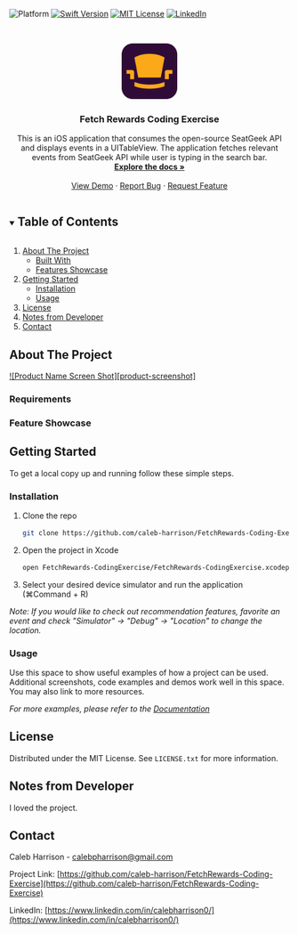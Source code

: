 <!--
*** Thanks for checking out the Best-README-Template. If you have a suggestion
*** that would make this better, please fork the repo and create a pull request
*** or simply open an issue with the tag "enhancement".
*** Thanks again! Now go create something AMAZING! :D
***
***
***
*** To avoid retyping too much info. Do a search and replace for the following:
*** caleb-harrison, FetchRewards-Coding-Exercise, twitter_handle, calebpharrison@gmail.com, project_title, project_description
-->



<!-- PROJECT SHIELDS -->
<!--
*** I'm using markdown "reference style" links for readability.
*** Reference links are enclosed in brackets [ ] instead of parentheses ( ).
*** See the bottom of this document for the declaration of the reference variables
*** for contributors-url, forks-url, etc. This is an optional, concise syntax you may use.
*** https://www.markdownguide.org/basic-syntax/#reference-style-links
-->
<!-- ![Commits][commits-shield] -->
![Platform][platform-image]
[![Swift Version][swift-image]][swift-url]
[![MIT License][license-shield]][license-url]
[![LinkedIn][linkedin-shield]][linkedin-url]



<!-- PROJECT LOGO -->
<br />
<p align="center">
  <a href="https://github.com/caleb-harrison/FetchRewards-Coding-Exercise">
    <img src="Assets/App Icon/App-Icon.png" alt="App Icon" width="100" height="100">
  </a>

  <h3 align="center">Fetch Rewards Coding Exercise</h3>

  <p align="center">
    This is an iOS application that consumes the open-source SeatGeek API and displays events in a UITableView. The application fetches relevant events from SeatGeek API while user is typing in the search bar.
    <br />
    <a href="https://github.com/caleb-harrison/FetchRewards-Coding-Exercise"><strong>Explore the docs »</strong></a>
    <br />
    <br />
    <a href="https://github.com/caleb-harrison/FetchRewards-Coding-Exercise">View Demo</a>
    ·
    <a href="https://github.com/caleb-harrison/FetchRewards-Coding-Exercise/issues">Report Bug</a>
    ·
    <a href="https://github.com/caleb-harrison/FetchRewards-Coding-Exercise/issues">Request Feature</a>
  </p>
</p>



<!-- TABLE OF CONTENTS -->
<details open="open">
  <summary><h2 style="display: inline-block">Table of Contents</h2></summary>
  <ol>
    <li>
      <a href="#about-the-project">About The Project</a>
      <ul>
        <li><a href="#requirements">Built With</a></li>
        <li><a href="#features-showcase">Features Showcase</a></li>
      </ul>
    </li>
    <li>
      <a href="#getting-started">Getting Started</a>
      <ul>
        <li><a href="#installation">Installation</a></li>
        <li><a href="#usage">Usage</a></li>
      </ul>
    </li>
    <li><a href="#license">License</a></li>
    <li><a href="#notes-from-developer">Notes from Developer</a></li>
    <li><a href="#contact">Contact</a></li>
  </ol>
</details>



<!-- ABOUT THE PROJECT -->
## About The Project

[![Product Name Screen Shot][product-screenshot]](https://example.com)

### Requirements

### Feature Showcase



<!-- GETTING STARTED -->
## Getting Started

To get a local copy up and running follow these simple steps.


### Installation

1. Clone the repo
   ```sh
   git clone https://github.com/caleb-harrison/FetchRewards-Coding-Exercise.git
   ```
2. Open the project in Xcode
   ```sh
   open FetchRewards-CodingExercise/FetchRewards-CodingExercise.xcodeproj
   ```
3. Select your desired device simulator and run the application (⌘Command + R)

*Note: If you would like to check out recommendation features, favorite an event and check "Simulator" -> "Debug" -> "Location" to change the location.*


### Usage

Use this space to show useful examples of how a project can be used. Additional screenshots, code examples and demos work well in this space. You may also link to more resources.

_For more examples, please refer to the [Documentation](https://example.com)_



## License

Distributed under the MIT License. See `LICENSE.txt` for more information.


## Notes from Developer

I loved the project.


## Contact

Caleb Harrison - calebpharrison@gmail.com

Project Link: [https://github.com/caleb-harrison/FetchRewards-Coding-Exercise](https://github.com/caleb-harrison/FetchRewards-Coding-Exercise)

LinkedIn: [https://www.linkedin.com/in/calebharrison0/](https://www.linkedin.com/in/calebharrison0/)



<!-- MARKDOWN LINKS & IMAGES -->
<!-- https://www.markdownguide.org/basic-syntax/#reference-style-links -->
<!-- [commits-shield]: https://img.shields.io/github/commit-activity/m/caleb-harrison/FetchRewards-Coding-Exercise?foo=bar&label=Commits&style=for-the-badge -->

[platform-image]: https://img.shields.io/badge/Platform-iOS-blue.svg?style=for-the-badge

[swift-image]:https://img.shields.io/badge/Swift-5.3.2-green.svg?style=for-the-badge
[swift-url]: https://swift.org/

[license-shield]: https://img.shields.io/github/license/caleb-harrison/FetchRewards-Coding-Exercise?color=red&style=for-the-badge
[license-url]: https://github.com/caleb-harrison/FetchRewards-Coding-Exercise/blob/master/LICENSE.txt

[linkedin-shield]: https://img.shields.io/badge/-LinkedIn-black.svg?style=for-the-badge&logo=linkedin&colorB=555
[linkedin-url]: https://linkedin.com/in/calebharrison0